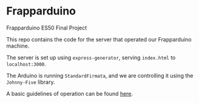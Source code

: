 Frapparduino
============

Frapparduino ES50 Final Project

This repo contains the code for the server that operated our Frapparduino machine.

The server is set up using `express-generator`, serving `index.html` to `localhost:3000`.

The Arduino is running `StandardFirmata`, and we are controlling it using the `Johnny-Five` library.

A basic guidelines of operation can be found [here](https://docs.google.com/a/college.harvard.edu/document/d/1xz6i_HI47iapmkGX5UJwI2_CMJZZHI8yxQyurxZ1Axw/edit).




